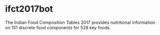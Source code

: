 # ifct2017bot

The Indian Food Composition Tables 2017 provides nutritional information on 151 discrete food components for 528 key foods.
